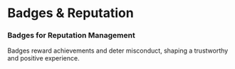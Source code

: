 # Badges & Reputation

### Badges for Reputation Management

Badges reward achievements and deter misconduct, shaping a trustworthy and positive experience.
